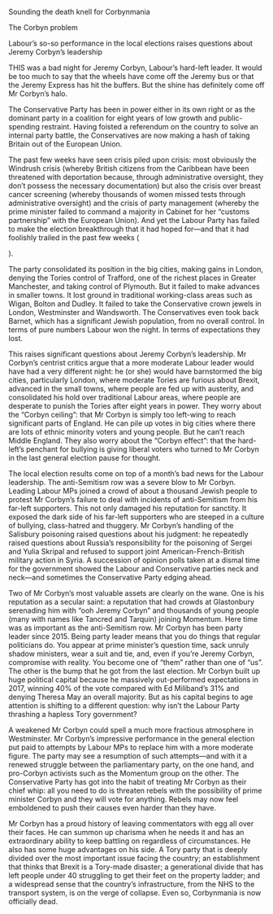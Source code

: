 Sounding the death knell for Corbynmania

The Corbyn problem

Labour’s so-so performance in the local elections raises questions about Jeremy Corbyn’s leadership

THIS was a bad night for Jeremy Corbyn, Labour’s hard-left leader. It would be too much to say that the wheels have come off the Jeremy bus or that the Jeremy Express has hit the buffers. But the shine has definitely come off Mr Corbyn’s halo.

The Conservative Party has been in power either in its own right or as the dominant party in a coalition for eight years of low growth and public-spending restraint. Having foisted a referendum on the country to solve an internal party battle, the Conservatives are now making a hash of taking Britain out of the European Union.

The past few weeks have seen crisis piled upon crisis: most obviously the Windrush crisis (whereby British citizens from the Caribbean have been threatened with deportation because, through administrative oversight, they don’t possess the necessary documentation) but also the crisis over breast cancer screening (whereby thousands of women missed tests through administrative oversight) and the crisis of party management (whereby the prime minister failed to command a majority in Cabinet for her “customs partnership” with the European Union). And yet the Labour Party has failed to make the election breakthrough that it had hoped for—and that it had foolishly trailed in the past few weeks (

).

The party consolidated its position in the big cities, making gains in London, denying the Tories control of Trafford, one of the richest places in Greater Manchester, and taking control of Plymouth. But it failed to make advances in smaller towns. It lost ground in traditional working-class areas such as Wigan, Bolton and Dudley. It failed to take the Conservative crown jewels in London, Westminster and Wandsworth. The Conservatives even took back Barnet, which has a significant Jewish population, from no overall control. In terms of pure numbers Labour won the night. In terms of expectations they lost.

This raises significant questions about Jeremy Corbyn’s leadership. Mr Corbyn’s centrist critics argue that a more moderate Labour leader would have had a very different night: he (or she) would have barnstormed the big cities, particularly London, where moderate Tories are furious about Brexit, advanced in the small towns, where people are fed up with austerity, and consolidated his hold over traditional Labour areas, where people are desperate to punish the Tories after eight years in power. They worry about the “Corbyn ceiling”: that Mr Corbyn is simply too left-wing to reach significant parts of England. He can pile up votes in big cities where there are lots of ethnic minority voters and young people. But he can’t reach Middle England. They also worry about the “Corbyn effect”: that the hard-left’s penchant for bullying is giving liberal voters who turned to Mr Corbyn in the last general election pause for thought.

The local election results come on top of a month’s bad news for the Labour leadership. The anti-Semitism row was a severe blow to Mr Corbyn. Leading Labour MPs joined a crowd of about a thousand Jewish people to protest Mr Corbyn’s failure to deal with incidents of anti-Semitism from his far-left supporters. This not only damaged his reputation for sanctity. It exposed the dark side of his far-left supporters who are steeped in a culture of bullying, class-hatred and thuggery. Mr Corbyn’s handling of the Salisbury poisoning raised questions about his judgment: he repeatedly raised questions about Russia’s responsibility for the poisoning of Sergei and Yulia Skripal and refused to support joint American-French-British military action in Syria. A succession of opinion polls taken at a dismal time for the government showed the Labour and Conservative parties neck and neck—and sometimes the Conservative Party edging ahead.

Two of Mr Corbyn’s most valuable assets are clearly on the wane. One is his reputation as a secular saint: a reputation that had crowds at Glastonbury serenading him with “ooh Jeremy Corbyn” and thousands of young people (many with names like Tancred and Tarquin) joining Momentum. Here time was as important as the anti-Semitism row. Mr Corbyn has been party leader since 2015. Being party leader means that you do things that regular politicians do. You appear at prime minister’s question time, sack unruly shadow ministers, wear a suit and tie, and, even if you’re Jeremy Corbyn, compromise with reality. You become one of “them” rather than one of “us”. The other is the bump that he got from the last election. Mr Corbyn built up huge political capital because he massively out-performed expectations in 2017, winning 40% of the vote compared with Ed Miliband’s 31% and denying Theresa May an overall majority. But as his capital begins to age attention is shifting to a different question: why isn’t the Labour Party thrashing a hapless Tory government?

A weakened Mr Corbyn could spell a much more fractious atmosphere in Westminster. Mr Corbyn’s impressive performance in the general election put paid to attempts by Labour MPs to replace him with a more moderate figure. The party may see a resumption of such attempts—and with it a renewed struggle between the parliamentary party, on the one hand, and pro-Corbyn activists such as the Momentum group on the other. The Conservative Party has got into the habit of treating Mr Corbyn as their chief whip: all you need to do is threaten rebels with the possibility of prime minister Corbyn and they will vote for anything. Rebels may now feel emboldened to push their causes even harder than they have.

Mr Corbyn has a proud history of leaving commentators with egg all over their faces. He can summon up charisma when he needs it and has an extraordinary ability to keep battling on regardless of circumstances. He also has some huge advantages on his side. A Tory party that is deeply divided over the most important issue facing the country; an establishment that thinks that Brexit is a Tory-made disaster; a generational divide that has left people under 40 struggling to get their feet on the property ladder; and a widespread sense that the country’s infrastructure, from the NHS to the transport system, is on the verge of collapse. Even so, Corbynmania is now officially dead.